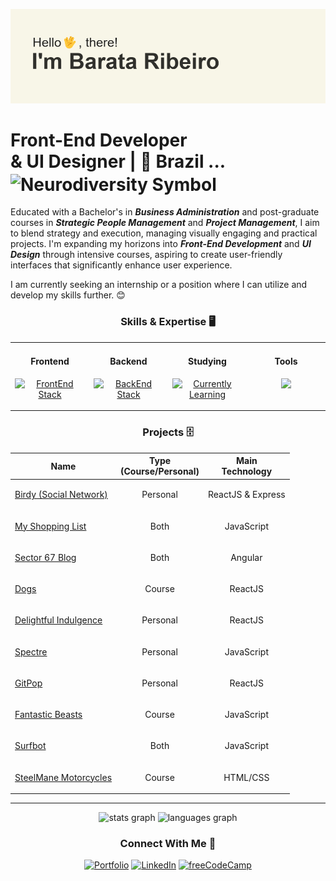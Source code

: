 ![banner](https://github.com/Barata-Ribeiro/Barata-Ribeiro/blob/main/header.png)

# Front-End Developer <br/> & UI Designer | 📍 Brazil ... <img src="https://upload.wikimedia.org/wikipedia/commons/thumb/4/4e/Pastel_Neurodiversity_Symbol.png/1200px-Pastel_Neurodiversity_Symbol.png" align="center" height="12" width="26" alt="Neurodiversity Symbol">

Educated with a Bachelor's in ***Business Administration*** and post-graduate courses in ***Strategic People Management*** and ***Project Management***, I aim to blend strategy and execution, managing visually engaging and practical projects. I'm expanding my horizons into ***Front-End Development*** and ***UI Design*** through intensive courses, aspiring to create user-friendly interfaces that significantly enhance user experience.

I am currently seeking an internship or a position where I can utilize and develop my skills further. 😊


<div align="center">

### Skills & Expertise 🖥️

<table border="0"><tr>
<td valign="top" width="25%">
<h4 align="center">Frontend</h4>
<p align="center">
    <a href="https://skillicons.dev">
        <img src="https://skillicons.dev/icons?i=html,css,tailwind,typescript,react,angular&perline=2" alt="FrontEnd Stack">
    </a>
</p>
</td>

<td valign="top" width="25%">
<h4 align="center">Backend</h4>
<p align="center">
    <a href="https://skillicons.dev">
        <img src="https://skillicons.dev/icons?i=nodejs,typescript,express&perline=2" alt="BackEnd Stack">
    </a>
</p>
</td>

<td valign="top" width="25%">
<h4 align="center">Studying</h4>
<p align="center">
    <a href="https://skillicons.dev">
        <img src="https://skillicons.dev/icons?i=arch,vim,java&perline=2" alt="Currently Learning">
    </a>
</p>
</td>

<td valign="top" width="25%">
  <h4 align="center">Tools</h4>
  <p align="center">
  <a href="https://skillicons.dev">
    <img src="https://skillicons.dev/icons?i=ps,figma,vscode,git,github&perline=2" />
  </a>
</p></td></tr></table>
</div>

<div align="center">
    
### Projects 🗄️
    
| Name | Type <br/> (Course/Personal) | Main <br/> Technology |
| ------------ | ---------- | ---------- |
| [Birdy (Social Network)](https://github.com/Barata-Ribeiro/Birdy) | <p align="center">Personal</p> | <p align="center">ReactJS & Express</p> |
| [My Shopping List](https://github.com/Barata-Ribeiro/pwa_shopping_list) | <p align="center">Both</p> | <p align="center">JavaScript</p> |
| [Sector 67 Blog](https://github.com/Barata-Ribeiro/dio_angular_blog) | <p align="center">Both</p> | <p align="center">Angular</p> |
| [Dogs](https://github.com/Barata-Ribeiro/Dogs) | <p align="center">Course</p> | <p align="center">ReactJS</p> |
| [Delightful Indulgence](https://github.com/Barata-Ribeiro/delightful_indulgence) | <p align="center">Personal</p> | <p align="center">ReactJS</p> |
| [Spectre](https://github.com/Barata-Ribeiro/spectre_band) | <p align="center">Personal</p> | <p align="center">JavaScript</p> |
| [GitPop](https://github.com/Barata-Ribeiro/GitPop) | <p align="center">Personal</p> | <p align="center">ReactJS</p> |
| [Fantastic Beasts](https://github.com/Barata-Ribeiro/animais-fantasticos) | <p align="center">Course</p> | <p align="center">JavaScript</p> |
| [Surfbot](https://github.com/Barata-Ribeiro/surfbot) | <p align="center">Both</p> | <p align="center">JavaScript</p> |
| [SteelMane Motorcycles](https://github.com/Barata-Ribeiro/steelmane-motorcycles) | <p align="center">Course</p> | <p align="center">HTML/CSS</p> |

</div>

---
<div align="center">
  <img src="https://github-readme-stats-msdmejlrp-barata-ribeiro.vercel.app/api?hide_title=true&hide_rank=false&show_icons=true&include_all_commits=true&count_private=true&disable_animations=false&theme=swift&locale=en&hide_border=true&username=Barata-Ribeiro" height="150" alt="stats graph" decoding="async" loading="lazy" />
  <img src="https://github-readme-stats-msdmejlrp-barata-ribeiro.vercel.app/api/top-langs?locale=en&hide_title=false&layout=compact&card_width=320&langs_count=5&theme=swift&hide_border=true&username=Barata-Ribeiro" height="150" alt="languages graph" decoding="async" loading="lazy" />

  ### Connect With Me 🤝

[![Portfolio](https://img.shields.io/badge/Portfolio-%23000000.svg?style=for-the-badge&logo=firefox&logoColor=#FF7139)](https://barataribeiro.com/) [![LinkedIn](https://img.shields.io/badge/linkedin-%230077B5.svg?style=for-the-badge&logo=linkedin&logoColor=white)](https://www.linkedin.com/in/jo%C3%A3o-mendes-jorge-barata-ribeiro-645073118/) [![freeCodeCamp](https://img.shields.io/badge/freecodecamp-27273D?style=for-the-badge&logo=freecodecamp&logoColor=white)](https://www.freecodecamp.org/JoaoMJBRibeiro)
</div>

